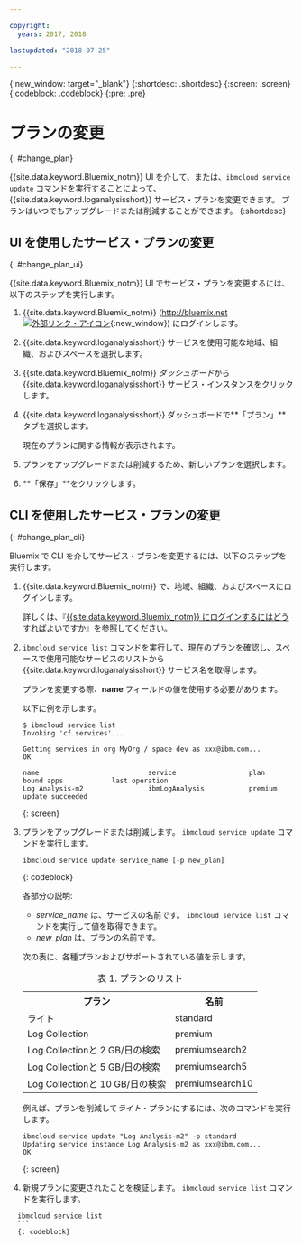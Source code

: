 ```yaml
---

copyright:
  years: 2017, 2018

lastupdated: "2018-07-25"

---
```



{:new_window: target="_blank"}
{:shortdesc: .shortdesc}
{:screen: .screen}
{:codeblock: .codeblock}
{:pre: .pre}


# プランの変更
{: #change_plan}

{{site.data.keyword.Bluemix_notm}} UI を介して、または、`ibmcloud service update` コマンドを実行することによって、{{site.data.keyword.loganalysisshort}} サービス・プランを変更できます。 プランはいつでもアップグレードまたは削減することができます。
{:shortdesc}

## UI を使用したサービス・プランの変更
{: #change_plan_ui}

{{site.data.keyword.Bluemix_notm}} UI でサービス・プランを変更するには、以下のステップを実行します。

1. {{site.data.keyword.Bluemix_notm}} ([http://bluemix.net ![外部リンク・アイコン](../../../icons/launch-glyph.svg "外部リンク・アイコン")](http://bluemix.net){:new_window}) にログインします。 

2. {{site.data.keyword.loganalysisshort}} サービスを使用可能な地域、組織、およびスペースを選択します。  

3. {{site.data.keyword.Bluemix_notm}} *ダッシュボード*から {{site.data.keyword.loganalysisshort}} サービス・インスタンスをクリックします。 
    
4. {{site.data.keyword.loganalysisshort}} ダッシュボードで**「プラン」**タブを選択します。

    現在のプランに関する情報が表示されます。
	
5. プランをアップグレードまたは削減するため、新しいプランを選択します。 

6. **「保存」**をクリックします。




## CLI を使用したサービス・プランの変更
{: #change_plan_cli}

Bluemix で CLI を介してサービス・プランを変更するには、以下のステップを実行します。

1. {{site.data.keyword.Bluemix_notm}} で、地域、組織、およびスペースにログインします。 

    詳しくは、『[{{site.data.keyword.Bluemix_notm}} にログインするにはどうすればよいですか](/docs/services/CloudLogAnalysis/qa/cli_qa.html#login)』を参照してください。
	
2. `ibmcloud service list` コマンドを実行して、現在のプランを確認し、スペースで使用可能なサービスのリストから {{site.data.keyword.loganalysisshort}} サービス名を取得します。 

    プランを変更する際、**name** フィールドの値を使用する必要があります。 

    以下に例を示します。
	
	```
	$ ibmcloud service list
    Invoking 'cf services'...

    Getting services in org MyOrg / space dev as xxx@ibm.com...
    OK

    name                           service                  plan             bound apps            last operation
    Log Analysis-m2                ibmLogAnalysis           premium                                update succeeded
    ```
	{: screen}
    
3. プランをアップグレードまたは削減します。 `ibmcloud service update` コマンドを実行します。
    
	```
	ibmcloud service update service_name [-p new_plan]
	```
	{: codeblock}
	
	各部分の説明: 
	
	* *service_name* は、サービスの名前です。 `ibmcloud service list` コマンドを実行して値を取得できます。
	* *new_plan* は、プランの名前です。
	
	次の表に、各種プランおよびサポートされている値を示します。
	
	<table>
	  <caption>表 1. プランのリスト</caption>
	  <tr>
	    <th>プラン</th>
	    <th>名前</th>
	  </tr>
	  <tr>
	    <td>ライト</td>
	    <td>standard</td>
	  </tr>
	  <tr>
	    <td>Log Collection</td>
	    <td>premium</td>
	  </tr>
	  <tr>
	    <td>Log Collectionと 2 GB/日の検索</td>
	    <td>premiumsearch2</td>
	  </tr>
	  <tr>
	    <td>Log Collectionと 5 GB/日の検索</td>
	    <td>premiumsearch5</td>
	  </tr>
	  <tr>
	    <td>Log Collectionと 10 GB/日の検索</td>
	    <td>premiumsearch10</td>
	  </tr>
	</table>
	
	例えば、プランを削減して*ライト*・プランにするには、次のコマンドを実行します。
	
	```
	ibmcloud service update "Log Analysis-m2" -p standard
    Updating service instance Log Analysis-m2 as xxx@ibm.com...
    OK
	```
	{: screen}

4. 新規プランに変更されたことを検証します。 `ibmcloud service list` コマンドを実行します。

  ```
	ibmcloud service list
	```
	{: codeblock}






